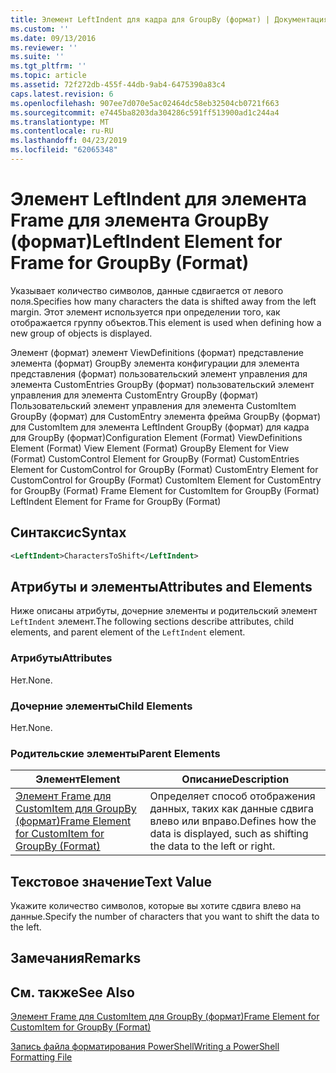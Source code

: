 ```yaml
---
title: Элемент LeftIndent для кадра для GroupBy (формат) | Документация Майкрософт
ms.custom: ''
ms.date: 09/13/2016
ms.reviewer: ''
ms.suite: ''
ms.tgt_pltfrm: ''
ms.topic: article
ms.assetid: 72f272db-455f-44db-9ab4-6475390a83c4
caps.latest.revision: 6
ms.openlocfilehash: 907ee7d070e5ac02464dc58eb32504cb0721f663
ms.sourcegitcommit: e7445ba8203da304286c591ff513900ad1c244a4
ms.translationtype: MT
ms.contentlocale: ru-RU
ms.lasthandoff: 04/23/2019
ms.locfileid: "62065348"
---
```

# <a name="leftindent-element-for-frame-for-groupby-format"></a><span data-ttu-id="55334-102">Элемент LeftIndent для элемента Frame для элемента GroupBy (формат)</span><span class="sxs-lookup"><span data-stu-id="55334-102">LeftIndent Element for Frame for GroupBy (Format)</span></span>

<span data-ttu-id="55334-103">Указывает количество символов, данные сдвигается от левого поля.</span><span class="sxs-lookup"><span data-stu-id="55334-103">Specifies how many characters the data is shifted away from the left margin.</span></span> <span data-ttu-id="55334-104">Этот элемент используется при определении того, как отображается группу объектов.</span><span class="sxs-lookup"><span data-stu-id="55334-104">This element is used when defining how a new group of objects is displayed.</span></span>

<span data-ttu-id="55334-105">Элемент (формат) элемент ViewDefinitions (формат) представление элемента (формат) GroupBy элемента конфигурации для элемента представления (формат) пользовательский элемент управления для элемента CustomEntries GroupBy (формат) пользовательский элемент управления для элемента CustomEntry GroupBy (формат) Пользовательский элемент управления для элемента CustomItem GroupBy (формат) для CustomEntry элемента фрейма GroupBy (формат) для CustomItem для элемента LeftIndent GroupBy (формат) для кадра для GroupBy (формат)</span><span class="sxs-lookup"><span data-stu-id="55334-105">Configuration Element (Format) ViewDefinitions Element (Format) View Element (Format) GroupBy Element for View (Format) CustomControl Element for GroupBy (Format) CustomEntries Element for CustomControl for GroupBy (Format) CustomEntry Element for CustomControl for GroupBy (Format) CustomItem Element for CustomEntry for GroupBy (Format) Frame Element for CustomItem for GroupBy (Format) LeftIndent Element for Frame for GroupBy (Format)</span></span>

## <a name="syntax"></a><span data-ttu-id="55334-106">Синтаксис</span><span class="sxs-lookup"><span data-stu-id="55334-106">Syntax</span></span>

```xml
<LeftIndent>CharactersToShift</LeftIndent>
```

## <a name="attributes-and-elements"></a><span data-ttu-id="55334-107">Атрибуты и элементы</span><span class="sxs-lookup"><span data-stu-id="55334-107">Attributes and Elements</span></span>

<span data-ttu-id="55334-108">Ниже описаны атрибуты, дочерние элементы и родительский элемент `LeftIndent` элемент.</span><span class="sxs-lookup"><span data-stu-id="55334-108">The following sections describe attributes, child elements, and parent element of the `LeftIndent` element.</span></span>

### <a name="attributes"></a><span data-ttu-id="55334-109">Атрибуты</span><span class="sxs-lookup"><span data-stu-id="55334-109">Attributes</span></span>

<span data-ttu-id="55334-110">Нет.</span><span class="sxs-lookup"><span data-stu-id="55334-110">None.</span></span>

### <a name="child-elements"></a><span data-ttu-id="55334-111">Дочерние элементы</span><span class="sxs-lookup"><span data-stu-id="55334-111">Child Elements</span></span>

<span data-ttu-id="55334-112">Нет.</span><span class="sxs-lookup"><span data-stu-id="55334-112">None.</span></span>

### <a name="parent-elements"></a><span data-ttu-id="55334-113">Родительские элементы</span><span class="sxs-lookup"><span data-stu-id="55334-113">Parent Elements</span></span>

|<span data-ttu-id="55334-114">Элемент</span><span class="sxs-lookup"><span data-stu-id="55334-114">Element</span></span>|<span data-ttu-id="55334-115">Описание</span><span class="sxs-lookup"><span data-stu-id="55334-115">Description</span></span>|
|-------------|-----------------|
|[<span data-ttu-id="55334-116">Элемент Frame для CustomItem для GroupBy (формат)</span><span class="sxs-lookup"><span data-stu-id="55334-116">Frame Element for CustomItem for GroupBy (Format)</span></span>](./frame-element-for-customitem-for-groupby-format.md)|<span data-ttu-id="55334-117">Определяет способ отображения данных, таких как данные сдвига влево или вправо.</span><span class="sxs-lookup"><span data-stu-id="55334-117">Defines how the data is displayed, such as shifting the data to the left or right.</span></span>|

## <a name="text-value"></a><span data-ttu-id="55334-118">Текстовое значение</span><span class="sxs-lookup"><span data-stu-id="55334-118">Text Value</span></span>

<span data-ttu-id="55334-119">Укажите количество символов, которые вы хотите сдвига влево на данные.</span><span class="sxs-lookup"><span data-stu-id="55334-119">Specify the number of characters that you want to shift the data to the left.</span></span>

## <a name="remarks"></a><span data-ttu-id="55334-120">Замечания</span><span class="sxs-lookup"><span data-stu-id="55334-120">Remarks</span></span>

## <a name="see-also"></a><span data-ttu-id="55334-121">См. также</span><span class="sxs-lookup"><span data-stu-id="55334-121">See Also</span></span>

[<span data-ttu-id="55334-122">Элемент Frame для CustomItem для GroupBy (формат)</span><span class="sxs-lookup"><span data-stu-id="55334-122">Frame Element for CustomItem for GroupBy (Format)</span></span>](./frame-element-for-customitem-for-groupby-format.md)

[<span data-ttu-id="55334-123">Запись файла форматирования PowerShell</span><span class="sxs-lookup"><span data-stu-id="55334-123">Writing a PowerShell Formatting File</span></span>](./writing-a-powershell-formatting-file.md)
